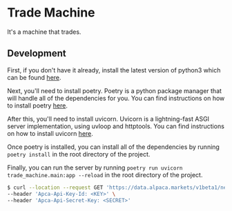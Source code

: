 # Trade Machine
It's a machine that trades.

## Development
First, if you don't have it already, install the latest version of python3 which can be found [here](https://www.python.org/downloads/).

Next, you'll need to install poetry. Poetry is a python package manager that will handle all of the dependencies for you. You can find instructions on how to install poetry [here](https://python-poetry.org/docs/#installation).

After this, you'll need to install uvicorn. Uvicorn is a lightning-fast ASGI server implementation, using uvloop and httptools. You can find instructions on how to install uvicorn [here](https://www.uvicorn.org/#installation).

Once poetry is installed, you can install all of the dependencies by running `poetry install` in the root directory of the project.

Finally, you can run the server by running `poetry run uvicorn trade_machine.main:app --reload` in the root directory of the project.


```bash
$ curl --location --request GET 'https://data.alpaca.markets/v1beta1/news' \
--header 'Apca-Api-Key-Id: <KEY>' \
--header 'Apca-Api-Secret-Key: <SECRET>'
```
